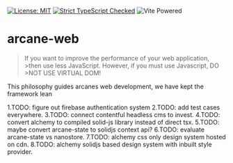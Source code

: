 
[![License: MIT](https://img.shields.io/badge/License-MIT-yellow.svg)](https://opensource.org/licenses/MIT) [![Strict TypeScript Checked](https://badgen.net/badge/TS/Strict "Strict TypeScript Checked")](https://www.typescriptlang.org) ![](https://badges.aleen42.com/src/vitejs.svg "Vite Powered") 

# arcane-web

> If you want to improve the performance of your web application, >then use less JavaScript. However, if you must use Javascript, DO >NOT USE VIRTUAL DOM!

This philosophy guides arcanes web development, we have kept the framework lean


1.TODO: figure out firebase authentication system
2.TODO: add test cases everywhere.
3.TODO: connect contentful headless cms to invest.
4.TODO: convert alchemy to compiled solid-js library instead of direct tsx.
5.TODO: maybe convert arcane-state to solidjs context api? 
6.TODO: evaluate arcane-state vs nanostore.
7.TODO: alchemy css only design system hosted on cdn.
8.TODO: alchemy solidjs based design system with inbuilt style provider.

